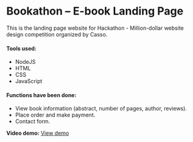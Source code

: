 # Bookathon – E-book Landing Page
This is the landing page website for Hackathon - Million-dollar website design competition organized by Casso.
#### Tools used:
* NodeJS
* HTML
* CSS
* JavaScript

 #### Functions have been done:
 * View book information (abstract, number of pages, author, reviews).
 * Place order and make payment.
* Contact form.


**Video demo:** [View demo](https://drive.google.com/drive/u/1/folders/179pkbrUMGmxs5SNP2vxrfhmhDCdCMVxK)
